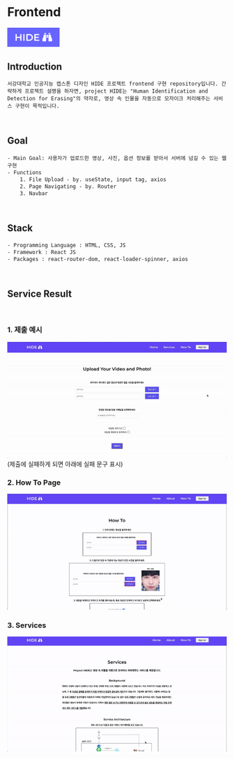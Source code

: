 # Frontend 

<img src="./images/hide-logo.png" width="120px">

## Introduction

    서강대학교 인공지능 캡스톤 디자인 HIDE 프로젝트 frontend 구현 repository입니다. 간략하게 프로젝트 설명을 하자면, project HIDE는 "Human Identification and Detection for Erasing"의 약자로, 영상 속 인물을 자동으로 모자이크 처리해주는 서비스 구현이 목적입니다. 


</br>

## Goal

    - Main Goal: 사용자가 업로드한 영상, 사진, 옵션 정보를 받아서 서버에 넘길 수 있는 웹 구현 
    - Functions  
        1. File Upload - by. useState, input tag, axios
        2. Page Navigating - by. Router 
        3. Navbar
        



</br>

## Stack
    - Programming Language : HTML, CSS, JS
    - Framework : React JS
    - Packages : react-router-dom, react-loader-spinner, axios

</br>

## Service Result 

</br>

### 1. 제출 예시 
<img src="./images/success.gif">
(제출에 실패하게 되면 아래에 실패 문구 표시)

</br>

### 2. How To Page
<img src="./images/howto.gif">

</br>

### 3. Services 
<img src="./images/about.gif">
